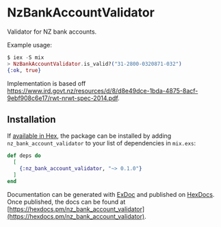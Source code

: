 # NzBankAccountValidator

Validator for NZ bank accounts.

Example usage:

```elixir
$ iex -S mix
> NzBankAccountValidator.is_valid?("31-2800-0320871-032")
{:ok, true}
```

Implementation is based off https://www.ird.govt.nz/resources/d/8/d8e49dce-1bda-4875-8acf-9ebf908c6e17/rwt-nrwt-spec-2014.pdf.

## Installation

If [available in Hex](https://hex.pm/docs/publish), the package can be installed
by adding `nz_bank_account_validator` to your list of dependencies in `mix.exs`:

```elixir
def deps do
  [
    {:nz_bank_account_validator, "~> 0.1.0"}
  ]
end
```

Documentation can be generated with [ExDoc](https://github.com/elixir-lang/ex_doc)
and published on [HexDocs](https://hexdocs.pm). Once published, the docs can
be found at [https://hexdocs.pm/nz_bank_account_validator](https://hexdocs.pm/nz_bank_account_validator).


